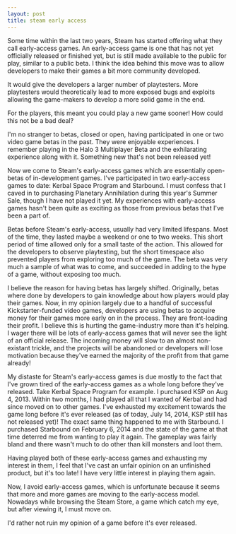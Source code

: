```yaml
---
layout: post
title: steam early access
---
```

Some time within the last two years, Steam has started offering what they call early-access games.
An early-access game is one that has not yet officially released or finished yet, but is still made available to the public for play, similar to a public beta.
I think the idea behind this move was to allow developers to make their games a bit more community developed.

It would give the developers a larger number of playtesters.
More playtesters would theoretically lead to more exposed bugs and exploits allowing the game-makers to develop a more solid game in the end.

For the players, this meant you could play a new game sooner!
How could this not be a bad deal?

I'm no stranger to betas, closed or open, having participated in one or two video game betas in the past.
They were enjoyable experiences.
I remember playing in the Halo 3 Multiplayer Beta and the exhilarating experience along with it.
Something new that's not been released yet!

Now we come to Steam's early-access games which are essentially open-betas of in-development games.
I've participated in two early-access games to date: Kerbal Space Program and Starbound.
I must confess that I caved in to purchasing Planetary Annihilation during this year's Summer Sale, though I have not played it yet.
My experiences with early-access games hasn't been quite as exciting as those from previous betas that I've been a part of.

Betas before Steam's early-access, usually had very limited lifespans.
Most of the time, they lasted maybe a weekend or one to two weeks.
This short period of time allowed only for a small taste of the action.
This allowed for the developers to observe playtesting, but the short timespace also prevented players from exploring too much of the game.
The beta was very much a sample of what was to come, and succeeded in adding to the hype of a game, without exposing too much.

I believe the reason for having betas has largely shifted.
Originally, betas where done by developers to gain knowledge about how players would play their games.
Now, in my opinion largely due to a handful of successful Kickstarter-funded video games, developers are using betas to acquire money for their games more early on in the process.
They are front-loading their profit.
I believe this is hurting the game-industry more than it's helping.
I wager there will be lots of early-access games that will never see the light of an official release.
The incoming money will slow to an almost non-existant trickle, and the projects will be abandoned or developers will lose motivation because they've earned the majority of the profit from that game already!

My distaste for Steam's early-access games is due mostly to the fact that I've grown tired of the early-access games as a whole long before they've released.
Take Kerbal Space Program for example.
I purchased KSP on Aug 4, 2013.
Within two months, I had played all that I wanted of Kerbal and had since moved on to other games.
I've exhausted my excitement towards the game long before it's ever released (as of today, July 14, 2014, KSP still has not released yet)!
The exact same thing happened to me with Starbound.
I purchased Starbound on February 6, 2014 and the state of the game at that time deterred me from wanting to play it again.
The gameplay was fairly bland and there wasn't much to do other than kill monsters and loot them.

Having played both of these early-access games and exhausting my interest in them, I feel that I've cast an unfair opinion on an unfinished product, but it's too late!
I have very little interest in playing them again.

Now, I avoid early-access games, which is unfortunate because it seems that more and more games are moving to the early-access model.
Nowadays while browsing the Steam Store, a game which catch my eye, but after viewing it, I must move on.

I'd rather not ruin my opinion of a game before it's ever released.

